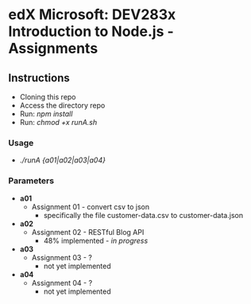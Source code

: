 # edX Microsoft: DEV283x Introduction to Node.js - Assignments

## Instructions
* Cloning this repo
* Access the directory repo
* Run: *npm install*
* Run: *chmod +x runA.sh*

### Usage
- *./runA {a01|a02|a03|a04}*

### Parameters
- **a01**
  - Assignment 01 - convert csv to json
    - specifically the file customer-data.csv to customer-data.json
- **a02**
  - Assignment 02 - RESTful Blog API
    - 48% implemented - *in progress*
- **a03**
  - Assignment 03 - ?
    - not yet implemented
- **a04**
  - Assignment 04 - ?
    - not yet implemented
